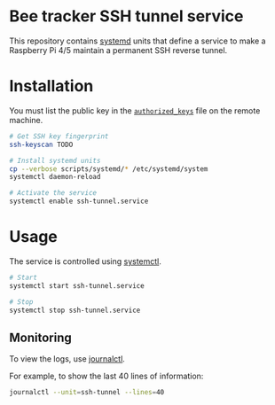 # Bee tracker SSH tunnel service

This repository contains [systemd](https://systemd.io/) units that define  a service to make a Raspberry Pi 4/5 maintain a permanent SSH
reverse tunnel.

# Installation

You must list the public key in the [`authorized_keys`](https://www.ssh.com/academy/ssh/authorized-keys-file) file on the remote machine.

```bash
# Get SSH key fingerprint
ssh-keyscan TODO

# Install systemd units
cp --verbose scripts/systemd/* /etc/systemd/system
systemctl daemon-reload

# Activate the service
systemctl enable ssh-tunnel.service
```

# Usage

The service is controlled using [systemctl](https://www.freedesktop.org/software/systemd/man/latest/systemctl.html#).

```bash
# Start
systemctl start ssh-tunnel.service

# Stop
systemctl stop ssh-tunnel.service
```

## Monitoring

To view the logs, use [journalctl](https://www.freedesktop.org/software/systemd/man/latest/journalctl.html).

For example, to show the last 40 lines of information: 

```bash
journalctl --unit=ssh-tunnel --lines=40
```
